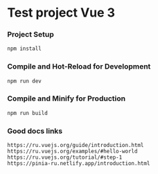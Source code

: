# Test project Vue 3

### Project Setup

```sh
npm install
```

### Compile and Hot-Reload for Development

```sh
npm run dev
```

### Compile and Minify for Production

```sh
npm run build
```

### Good docs links

``` 
https://ru.vuejs.org/guide/introduction.html
https://ru.vuejs.org/examples/#hello-world
https://ru.vuejs.org/tutorial/#step-1
https://pinia-ru.netlify.app/introduction.html
```

